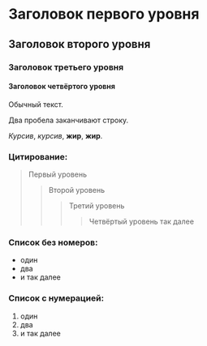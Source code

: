 # Заголовок первого уровня
## Заголовок второго уровня
### Заголовок третьего уровня
#### Заголовок четвёртого уровня  

Обычный текст.

Два пробела заканчивают строку.  

*Курсив*, _курсив_, **жир**, __жир__.  

### Цитирование:  
> Первый уровень  
>> Второй уровень
>>> Третий уровень
>>>>Четвёртый уровень так далее

### Список без номеров:
* один
* два
* и так далее

### Список с нумерацией:
1. один
2. два
3. и так далее
